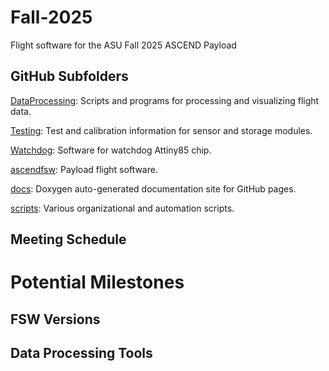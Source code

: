 # Fall-2025
Flight software for the ASU Fall 2025 ASCEND Payload

## GitHub Subfolders

[DataProcessing](https://github.com/ASU-ASCEND/Fall-2025/tree/main/DataProcessing): Scripts and programs for processing and visualizing flight data.

[Testing](https://github.com/ASU-ASCEND/Fall-2025/tree/main/Testing): Test and calibration information for sensor and storage modules.

[Watchdog](https://github.com/ASU-ASCEND/Fall-2025/tree/main/Watchdog): Software for watchdog Attiny85 chip.

[ascendfsw](https://github.com/ASU-ASCEND/Fall-2025/tree/main/ascendfsw): Payload flight software.

[docs](https://github.com/ASU-ASCEND/Fall-2025/tree/main/docs): Doxygen auto-generated documentation site for GitHub pages. 

[scripts](https://github.com/ASU-ASCEND/Fall-2025/tree/main/scripts): Various organizational and automation scripts. 


## Meeting Schedule

# Potential Milestones 

## FSW Versions 

## Data Processing Tools
